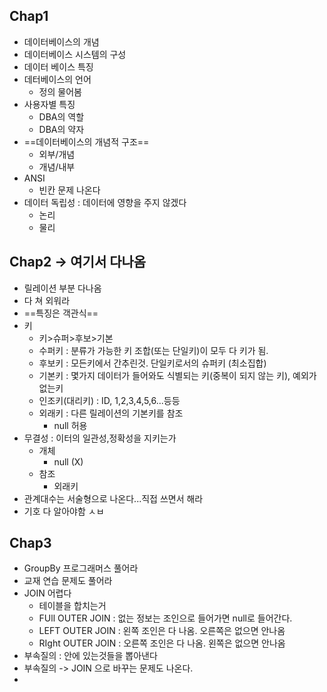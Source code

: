 ## Chap1
- 데이터베이스의 개념
- 데이터베이스 시스템의 구성
- 데이터 베이스 특징
- 데터베이스의 언어
	- 정의 물어봄
- 사용자별 특징
	- DBA의 역할
	- DBA의 약자
-  ==데이터베이스의 개념적 구조==
	- 외부/개념
	- 개념/내부
- ANSI
	- 빈칸 문제 나온다
- 데이터 독립성 : 데이터에 영향을 주지 않겠다
	- 논리
	- 물리

## Chap2 -> 여기서 다나옴
- 릴레이션 부분 다나옴
- 다 쳐 외워라
- ==특징은 객관식==
- 키
	- 키>슈퍼>후보>기본
	- 수퍼키 : 분류가 가능한 키 조합(또는 단일키)이 모두 다 키가 됨.
	- 후보키 : 모든키에서 간추린것. 단일키로서의 슈퍼키 (최소집합)
	- 기본키 : 몇가지 데이터가 들어와도 식별되는 키(중복이 되지 않는 키), 예외가 없는키
	- 인조키(대리키) : ID, 1,2,3,4,5,6...등등
	- 외래키 : 다른 릴레이션의 기본키를 참조
		- null 허용
- 무결성 : 이터의 일관성,정확성을 지키는가
	- 개체
		- null (X)
	- 참조
		- 외래키
- 관계대수는 서술형으로 나온다...직접 쓰면서 해라
- 기호 다 알아야함 ㅅㅂ

## Chap3
- GroupBy 프로그래머스 풀어라
- 교재 연습 문제도 풀어라
- JOIN 어렵다
	- 테이블을 합치는거
	- FUll OUTER JOIN : 없는 정보는 조인으로 들어가면 null로 들어간다.
	- LEFT OUTER JOIN : 왼쪽 조인은 다 나옴. 오른쪽은 없으면 안나옴
	- RIght OUTER JOIN : 오른쪽 조인은 다 나옴. 왼쪽은 없으면 안나옴
- 부속질의 : 안에 있는것들을 뽑아낸다
- 부속질의 -> JOIN 으로 바꾸는 문제도 나온다.
- 